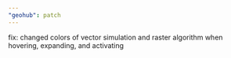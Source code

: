 ```yaml
---
"geohub": patch
---
```


fix: changed colors of vector simulation and raster algorithm when hovering, expanding, and activating
